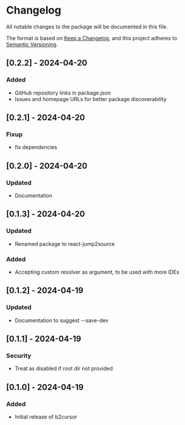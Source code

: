 # Changelog

All notable changes to the package will be documented in this file.

The format is based on [Keep a Changelog](https://keepachangelog.com/en/1.0.0/),
and this project adheres to [Semantic Versioning](https://semver.org/spec/v2.0.0.html).

## [0.2.2] - 2024-04-20

### Added
- GitHub repository links in package.json
- Issues and homepage URLs for better package discoverability

## [0.2.1] - 2024-04-20
### Fixup
- fix dependencies

## [0.2.0] - 2024-04-20
### Updated
- Documentation

## [0.1.3] - 2024-04-20
### Updated
- Renamed package to react-jump2source

### Added
- Accepting custom resolver as argument, to be used with more IDEs

## [0.1.2] - 2024-04-19
### Updated
- Documentation to suggest --save-dev

## [0.1.1] - 2024-04-19
### Security
- Treat as disabled if root dir not provided

## [0.1.0] - 2024-04-19

### Added
- Initial release of b2cursor
